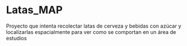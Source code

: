 # Latas_MAP
Proyecto que intenta recolectar latas de cerveza y bebidas con azúcar y localizarlas espacialmente para ver como se comportan en un área de estudios 
